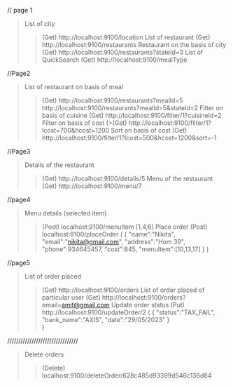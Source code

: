 // page 1
> List of city
>>(Get) http://localhost:9100/location
> List of restaurant
>>(Get) http://localhost:9100/restaurants
> Restaurant on the basis of city
>>(Get) http://localhost:9100/restaurants?stateId=3
> List of QuickSearch
>>(Get) http://localhost:9100/mealType

//Page2
> List of restaurant on basis of meal
>>(Get) http://localhost:9100/restaurants?mealId=5
> http://localhost:9100/restaurants?mealId=5&stateId=2
> Filter on basis of cuisine
>>(Get) http://localhost:9100/filter/1?cuisineId=2
> Filter on basis of cost
>>(>(Get) http://localhost:9100/filter/1?lcost=700&hcost=1200
> Sort on basis of cost
>>(Get) http://localhost:9100/filter/1?lcost=500&hcost=1200&sort=-1

//Page3
> Details of the restaurant
>>(Get) http://localhost:9100/details/5
> Menu of the restaurant
>>(Get) http://localhost:9100/menu/7

//page4
> Menu details (selected item)
>>(Post) localhost:9100/menuItem
[1,4,6]
> Place order
>>(Post) localhost:9100/placeOrder
(
    {
        "name":"Nikita",
        "email":"nikita@gmail.com",
        "address":"Hom 39",
        "phone":934645457,
        "cost":845,
        "menuItem":[10,13,17]
    }
)

//page5
> List of order placed 
>>(Get) http://localhost:9100/orders
> List of order placed of particular user
>>(Get) http://localhost:9100/orders?email=amit@gmail.com
> Update order status
>>(Put) http://localhost:9100/updateOrder/2
(
    {
        "status":"TAX_FAIL",
        "bank_name":"AXIS",
        "date":"29/05/2023"
    }   
)



////////////////////////////////
> Delete orders
>>(Delete) localhost:9100/deleteOrder/628c485d93399d546c136d84